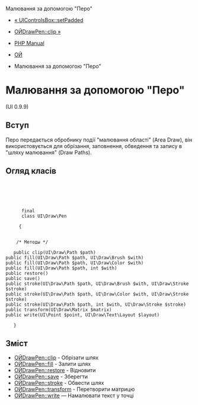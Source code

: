 Малювання за допомогою "Перо"

-   [« UIControlsBox::setPadded](ui-controls-box.setpadded.html)
    
-   [ОЙDrawPen::clip »](ui-draw-pen.clip.html)
    
-   [PHP Manual](index.html)
    
-   [ОЙ](book.ui.html)
    
-   Малювання за допомогою "Перо"
    

# Малювання за допомогою "Перо"

(UI 0.9.9)

## Вступ

Перо передається обробнику події "малювання області" (Area Draw), він використовується для обрізання, заповнення, обведення та запису в "шляху малювання" (Draw Paths).

## Огляд класів

```classsynopsis



    
     
      final
      class UI\Draw\Pen
     
     {


    /* Методы */
    
   public clip(UI\Draw\Path $path)
public fill(UI\Draw\Path $path, UI\Draw\Brush $with)
public fill(UI\Draw\Path $path, UI\Draw\Color $with)
public fill(UI\Draw\Path $path, int $with)
public restore()
public save()
public stroke(UI\Draw\Path $path, UI\Draw\Brush $with, UI\Draw\Stroke $stroke)
public stroke(UI\Draw\Path $path, UI\Draw\Color $with, UI\Draw\Stroke $stroke)
public stroke(UI\Draw\Path $path, int $with, UI\Draw\Stroke $stroke)
public transform(UI\Draw\Matrix $matrix)
public write(UI\Point $point, UI\Draw\Text\Layout $layout)

   }
```

## Зміст

-   [ОЙDrawPen::clip](ui-draw-pen.clip.html) - Обрізати шлях
-   [ОЙDrawPen::fill](ui-draw-pen.fill.html) - Залити шлях
-   [ОЙDrawPen::restore](ui-draw-pen.restore.html) - Відновити
-   [ОЙDrawPen::save](ui-draw-pen.save.html) - Зберегти
-   [ОЙDrawPen::stroke](ui-draw-pen.stroke.html) - Обвести шлях
-   [ОЙDrawPen::transform](ui-draw-pen.transform.html) - Перетворити матрицю
-   [ОЙDrawPen::write](ui-draw-pen.write.html) — Намалювати текст у точці